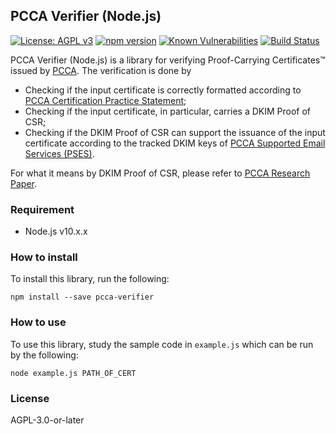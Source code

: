 ## PCCA Verifier (Node.js)
[![License: AGPL v3](https://img.shields.io/badge/License-AGPL%20v3-blue.svg)](https://www.gnu.org/licenses/agpl-3.0)
[![npm version](https://badge.fury.io/js/pcca-verifier.svg)](https://badge.fury.io/js/pcca-verifier)
[![Known Vulnerabilities](https://snyk.io//test/github/ProofShow/PCCA-Verifier-Node.js/badge.svg?targetFile=package.json)](https://snyk.io//test/github/ProofShow/PCCA-Verifier-Node.js?targetFile=package.json)
[![Build Status](https://travis-ci.com/ProofShow/PCCA-Verifier-Node.js.svg?branch=master)](https://travis-ci.com/ProofShow/PCCA-Verifier-Node.js)

PCCA Verifier (Node.js) is a library for verifying Proof-Carrying Certificates™ issued by [PCCA](https://pcca.proof.show). The verification is done by

- Checking if the input certificate is correctly formatted according to [PCCA Certification Practice Statement](https://www.proof.show/pcca/PCCA_CPS.pdf);
- Checking if the input certificate, in particular, carries a DKIM Proof of CSR;
- Checking if the DKIM Proof of CSR can support the issuance of the input certificate according to the tracked DKIM keys of [PCCA Supported Email Services (PSES)](https://www.proof.show/pcca.html#pses).

For what it means by DKIM Proof of CSR, please refer to [PCCA Research Paper](https://www.proof.show/pcca/PCCA.pdf).

### Requirement
- Node.js v10.x.x

### How to install
To install this library, run the following:

```
npm install --save pcca-verifier
```

### How to use
To use this library, study the sample code in `example.js` which can be run by the following:

```
node example.js PATH_OF_CERT
```

### License
AGPL-3.0-or-later
